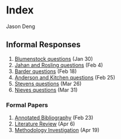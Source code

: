 # Index

Jason Deng

## Informal Responses

1. [Blumenstock questions](https://taegonjd.github.io/workshop/blumenstock) (Jan 30)
2. [Jahan and Rosling questions](https://taegonjd.github.io/workshop/jahanrosling) (Feb 4)
3. [Barder questions](https://taegonjd.github.io/workshop/barder) (Feb 18)
4. [Anderson and Kitchen questions](https://taegonjd.github.io/workshop/andersonkitchen) (Feb 25)
5. [Stevens questions](https://taegonjd.github.io/workshop/Stevens) (Mar 26)
6. [Nieves questions](https://taegonjd.github.io/workshop/nieves) (Mar 31)

### Formal Papers 

1. [Annotated Bibliography](https://taegonjd.github.io/workshop/assignment_one) (Feb 23)
2. [Literature Review](https://taegonjd.github.io/workshop/assignment2) (Apr 6)
2. [Methodology Investigation](https://taegonjd.github.io/workshop/assignment3) (Apr 19)
